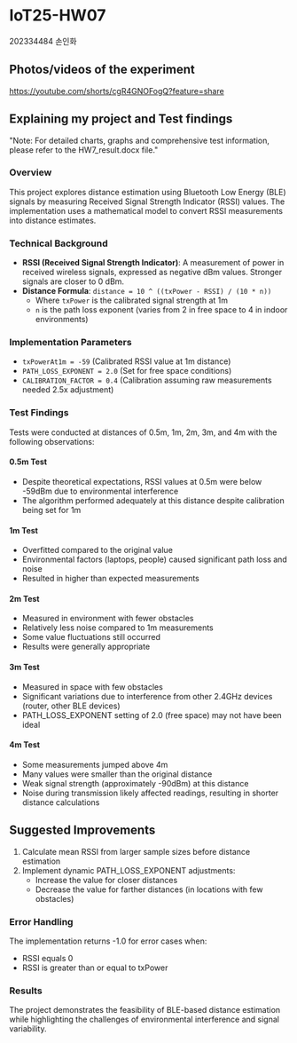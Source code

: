 # IoT25-HW07
202334484 손인화

## Photos/videos of the experiment
https://youtube.com/shorts/cgR4GNOFogQ?feature=share

## Explaining my project and Test findings 
"Note: For detailed charts, graphs and comprehensive test information, please refer to the HW7_result.docx file."

### Overview
This project explores distance estimation using Bluetooth Low Energy (BLE) signals by measuring Received Signal Strength Indicator (RSSI) values. The implementation uses a mathematical model to convert RSSI measurements into distance estimates.

### Technical Background
- **RSSI (Received Signal Strength Indicator)**: A measurement of power in received wireless signals, expressed as negative dBm values. Stronger signals are closer to 0 dBm.
- **Distance Formula**: `distance = 10 ^ ((txPower - RSSI) / (10 * n))`
  - Where `txPower` is the calibrated signal strength at 1m
  - `n` is the path loss exponent (varies from 2 in free space to 4 in indoor environments)

### Implementation Parameters
- `txPowerAt1m = -59` (Calibrated RSSI value at 1m distance)
- `PATH_LOSS_EXPONENT = 2.0` (Set for free space conditions)
- `CALIBRATION_FACTOR = 0.4` (Calibration assuming raw measurements needed 2.5x adjustment)

### Test Findings
Tests were conducted at distances of 0.5m, 1m, 2m, 3m, and 4m with the following observations:

#### 0.5m Test
- Despite theoretical expectations, RSSI values at 0.5m were below -59dBm due to environmental interference
- The algorithm performed adequately at this distance despite calibration being set for 1m

#### 1m Test
- Overfitted compared to the original value
- Environmental factors (laptops, people) caused significant path loss and noise
- Resulted in higher than expected measurements

#### 2m Test
- Measured in environment with fewer obstacles
- Relatively less noise compared to 1m measurements
- Some value fluctuations still occurred
- Results were generally appropriate

#### 3m Test
- Measured in space with few obstacles
- Significant variations due to interference from other 2.4GHz devices (router, other BLE devices)
- PATH_LOSS_EXPONENT setting of 2.0 (free space) may not have been ideal

#### 4m Test
- Some measurements jumped above 4m
- Many values were smaller than the original distance
- Weak signal strength (approximately -90dBm) at this distance
- Noise during transmission likely affected readings, resulting in shorter distance calculations

## Suggested Improvements
1. Calculate mean RSSI from larger sample sizes before distance estimation
2. Implement dynamic PATH_LOSS_EXPONENT adjustments:
   - Increase the value for closer distances
   - Decrease the value for farther distances (in locations with few obstacles)

### Error Handling
The implementation returns -1.0 for error cases when:
- RSSI equals 0
- RSSI is greater than or equal to txPower

### Results
The project demonstrates the feasibility of BLE-based distance estimation while highlighting the challenges of environmental interference and signal variability.
